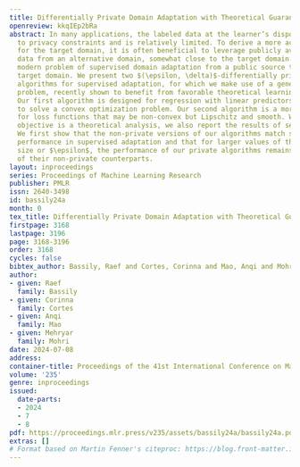 ```yaml
---
title: Differentially Private Domain Adaptation with Theoretical Guarantees
openreview: kkqIEp2bRa
abstract: In many applications, the labeled data at the learner’s disposal is subject
  to privacy constraints and is relatively limited. To derive a more accurate predictor
  for the target domain, it is often beneficial to leverage publicly available labeled
  data from an alternative domain, somewhat close to the target domain. This is the
  modern problem of supervised domain adaptation from a public source to a private
  target domain. We present two $(\epsilon, \delta)$-differentially private adaptation
  algorithms for supervised adaptation, for which we make use of a general optimization
  problem, recently shown to benefit from favorable theoretical learning guarantees.
  Our first algorithm is designed for regression with linear predictors and shown
  to solve a convex optimization problem. Our second algorithm is a more general solution
  for loss functions that may be non-convex but Lipschitz and smooth. While our main
  objective is a theoretical analysis, we also report the results of several experiments.
  We first show that the non-private versions of our algorithms match state-of-the-art
  performance in supervised adaptation and that for larger values of the target sample
  size or $\epsilon$, the performance of our private algorithms remains close to that
  of their non-private counterparts.
layout: inproceedings
series: Proceedings of Machine Learning Research
publisher: PMLR
issn: 2640-3498
id: bassily24a
month: 0
tex_title: Differentially Private Domain Adaptation with Theoretical Guarantees
firstpage: 3168
lastpage: 3196
page: 3168-3196
order: 3168
cycles: false
bibtex_author: Bassily, Raef and Cortes, Corinna and Mao, Anqi and Mohri, Mehryar
author:
- given: Raef
  family: Bassily
- given: Corinna
  family: Cortes
- given: Anqi
  family: Mao
- given: Mehryar
  family: Mohri
date: 2024-07-08
address:
container-title: Proceedings of the 41st International Conference on Machine Learning
volume: '235'
genre: inproceedings
issued:
  date-parts:
  - 2024
  - 7
  - 8
pdf: https://proceedings.mlr.press/v235/assets/bassily24a/bassily24a.pdf
extras: []
# Format based on Martin Fenner's citeproc: https://blog.front-matter.io/posts/citeproc-yaml-for-bibliographies/
---
```

